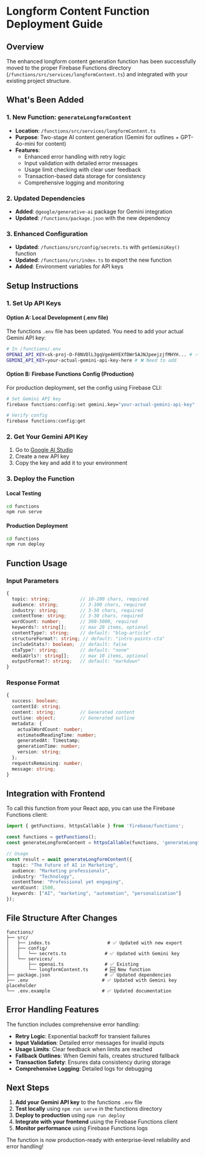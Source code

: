 # Longform Content Function Deployment Guide

## Overview
The enhanced longform content generation function has been successfully moved to the proper Firebase Functions directory (`/functions/src/services/longformContent.ts`) and integrated with your existing project structure.

## What's Been Added

### 1. New Function: `generateLongformContent`
- **Location**: `/functions/src/services/longformContent.ts`
- **Purpose**: Two-stage AI content generation (Gemini for outlines + GPT-4o-mini for content)
- **Features**: 
  - Enhanced error handling with retry logic
  - Input validation with detailed error messages
  - Usage limit checking with clear user feedback
  - Transaction-based data storage for consistency
  - Comprehensive logging and monitoring

### 2. Updated Dependencies
- **Added**: `@google/generative-ai` package for Gemini integration
- **Updated**: `/functions/package.json` with the new dependency

### 3. Enhanced Configuration
- **Updated**: `/functions/src/config/secrets.ts` with `getGeminiKey()` function
- **Updated**: `/functions/src/index.ts` to export the new function
- **Added**: Environment variables for API keys

## Setup Instructions

### 1. Set Up API Keys

#### Option A: Local Development (.env file)
The functions `.env` file has been updated. You need to add your actual Gemini API key:

```bash
# In /functions/.env
OPENAI_API_KEY=sk-proj-O-F8NVDlL3gqVge4HYEXfDWr5AJNJpeejzjfMHYH... # ✅ Already set
GEMINI_API_KEY=your-actual-gemini-api-key-here # ❌ Need to add
```

#### Option B: Firebase Functions Config (Production)
For production deployment, set the config using Firebase CLI:

```bash
# Set Gemini API key
firebase functions:config:set gemini.key="your-actual-gemini-api-key"

# Verify config
firebase functions:config:get
```

### 2. Get Your Gemini API Key
1. Go to [Google AI Studio](https://makersuite.google.com/app/apikey)
2. Create a new API key
3. Copy the key and add it to your environment

### 3. Deploy the Function

#### Local Testing
```bash
cd functions
npm run serve
```

#### Production Deployment
```bash
cd functions
npm run deploy
```

## Function Usage

### Input Parameters
```typescript
{
  topic: string;           // 10-200 chars, required
  audience: string;        // 3-100 chars, required  
  industry: string;        // 3-50 chars, required
  contentTone: string;     // 3-30 chars, required
  wordCount: number;       // 300-5000, required
  keywords?: string[];     // max 20 items, optional
  contentType?: string;    // default: "blog-article"
  structureFormat?: string; // default: "intro-points-cta"
  includeStats?: boolean;  // default: false
  ctaType?: string;        // default: "none"
  mediaUrls?: string[];    // max 10 items, optional
  outputFormat?: string;   // default: "markdown"
}
```

### Response Format
```typescript
{
  success: boolean;
  contentId: string;
  content: string;         // Generated content
  outline: object;         // Generated outline
  metadata: {
    actualWordCount: number;
    estimatedReadingTime: number;
    generatedAt: Timestamp;
    generationTime: number;
    version: string;
  };
  requestsRemaining: number;
  message: string;
}
```

## Integration with Frontend

To call this function from your React app, you can use the Firebase Functions client:

```typescript
import { getFunctions, httpsCallable } from 'firebase/functions';

const functions = getFunctions();
const generateLongformContent = httpsCallable(functions, 'generateLongformContent');

// Usage
const result = await generateLongformContent({
  topic: "The Future of AI in Marketing",
  audience: "Marketing professionals", 
  industry: "Technology",
  contentTone: "Professional yet engaging",
  wordCount: 1500,
  keywords: ["AI", "marketing", "automation", "personalization"]
});
```

## File Structure After Changes

```
functions/
├── src/
│   ├── index.ts                     # ✅ Updated with new export
│   ├── config/
│   │   └── secrets.ts              # ✅ Updated with Gemini key
│   └── services/
│       ├── openai.ts               # ✅ Existing
│       └── longformContent.ts      # 🆕 New function
├── package.json                    # ✅ Updated dependencies
├── .env                           # ✅ Updated with Gemini key placeholder
└── .env.example                   # ✅ Updated documentation
```

## Error Handling Features

The function includes comprehensive error handling:
- **Retry Logic**: Exponential backoff for transient failures
- **Input Validation**: Detailed error messages for invalid inputs
- **Usage Limits**: Clear feedback when limits are reached
- **Fallback Outlines**: When Gemini fails, creates structured fallback
- **Transaction Safety**: Ensures data consistency during storage
- **Comprehensive Logging**: Detailed logs for debugging

## Next Steps

1. **Add your Gemini API key** to the functions `.env` file
2. **Test locally** using `npm run serve` in the functions directory
3. **Deploy to production** using `npm run deploy`
4. **Integrate with your frontend** using the Firebase Functions client
5. **Monitor performance** using Firebase Functions logs

The function is now production-ready with enterprise-level reliability and error handling!
